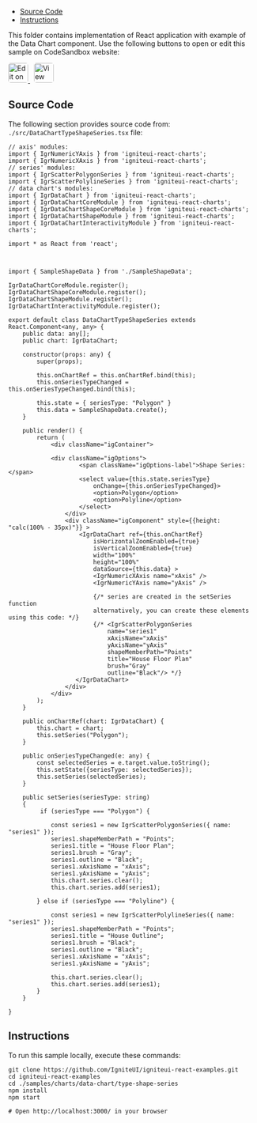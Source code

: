 <!-- WARNING Do not change this file because it wil be auto re-generated from template file: -->
<!-- https://github.com/IgniteUI/igniteui-react-examples/tree/master/sample-template-files/ReadMe.md -->

<!-- ## Table of Contents -->
<!-- - [Sample Preview](#Sample-Preview) -->
- [Source Code](#Source-Code)
- [Instructions](#Instructions)

This folder contains implementation of React application with example of the Data Chart component. Use the following buttons to open or edit this sample on CodeSandbox website:

<!-- [Data Chart](https://infragistics.com/Reactsite/components/data-chart.html) -->

<html lang="en" xmlns="http://www.w3.org/1999/xhtml">
    <body>
        <a target="_blank" href="https://codesandbox.io/s/github/IgniteUI/igniteui-react-examples/tree/master/samples/charts/data-chart/type-shape-series?fontsize=14&hidenavigation=1&theme=dark&view=preview&file=/src/DataChartTypeShapeSeries.tsx" rel="noopener noreferrer">
            <img height="40px" style="border-radius: 0.3rem" alt="Edit on CodeSandbox" src="https://static.infragistics.com/xplatform/images/sandbox/edit.png"/>
        </a>
        <!-- <a target="_blank"
href="https://codesandbox.io/s/github/IgniteUI/igniteui-react-examples/tree/master/samples/maps/geo-map/binding-csv-points?fontsize=14&hidenavigation=1&theme=dark&view=preview">
            <img alt="Edit Sample" src="https://codesandbox.io/static/img/play-codesandbox.svg"/>
        </a> -->
        <a target="_blank" style="margin-left: 0.5rem"
href="https://codesandbox.io/embed/github/IgniteUI/igniteui-react-examples/tree/master/samples/charts/data-chart/type-shape-series?fontsize=14&hidenavigation=1&theme=dark&view=preview&file=/src/DataChartTypeShapeSeries.tsx">
            <img height="40px" style="border-radius: 0.3rem" alt="View on CodeSandbox" src="https://static.infragistics.com/xplatform/images/sandbox/view.png"/>
        </a>
        <!-- <a target="_blank"
href="https://codesandbox.io/embed/github/IgniteUI/igniteui-react-examples/tree/master/samples/maps/geo-map/binding-csv-points?fontsize=14&hidenavigation=1&theme=dark&view=preview">
            <img alt="View on CodeSandbox" src="https://static.infragistics.com/xplatform/images/sandbox/view.png"/>
        </a>
https://codesandbox.io/embed/react-treemap-overview-rtb45
https://codesandbox.io/static/img/play-codesandbox.svg
https://codesandbox.io/embed/react-treemap-overview-rtb45?view=browser -->
    </body>
</html>

<!-- ## Sample Preview -->

<!-- <iframe
  src="https://codesandbox.io/embed/github/IgniteUI/igniteui-react-examples/tree/master/samples/charts/data-chart/type-shape-series?fontsize=14&hidenavigation=1&theme=dark&view=preview&file=/src/DataChartTypeShapeSeries.tsx"
  style="width:100%; height:400px; border:0; border-radius: 4px; overflow:hidden;"
  allow="accelerometer; ambient-light-sensor; camera; encrypted-media; geolocation; gyroscope; hid; microphone; midi; payment; usb; vr"
  sandbox="allow-forms allow-modals allow-popups allow-presentation allow-same-origin allow-scripts"
></iframe> -->

## Source Code

The following section provides source code from:
`./src/DataChartTypeShapeSeries.tsx` file:

```tsx
// axis' modules:
import { IgrNumericYAxis } from 'igniteui-react-charts';
import { IgrNumericXAxis } from 'igniteui-react-charts';
// series' modules:
import { IgrScatterPolygonSeries } from 'igniteui-react-charts';
import { IgrScatterPolylineSeries } from 'igniteui-react-charts';
// data chart's modules:
import { IgrDataChart } from 'igniteui-react-charts';
import { IgrDataChartCoreModule } from 'igniteui-react-charts';
import { IgrDataChartShapeCoreModule } from 'igniteui-react-charts';
import { IgrDataChartShapeModule } from 'igniteui-react-charts';
import { IgrDataChartInteractivityModule } from 'igniteui-react-charts';

import * as React from 'react';



import { SampleShapeData } from './SampleShapeData';

IgrDataChartCoreModule.register();
IgrDataChartShapeCoreModule.register();
IgrDataChartShapeModule.register();
IgrDataChartInteractivityModule.register();

export default class DataChartTypeShapeSeries extends React.Component<any, any> {
    public data: any[];
    public chart: IgrDataChart;

    constructor(props: any) {
        super(props);

        this.onChartRef = this.onChartRef.bind(this);
        this.onSeriesTypeChanged = this.onSeriesTypeChanged.bind(this);

        this.state = { seriesType: "Polygon" }
        this.data = SampleShapeData.create();
    }

    public render() {
        return (
            <div className="igContainer">

            <div className="igOptions">
                    <span className="igOptions-label">Shape Series: </span>
                    <select value={this.state.seriesType}
                        onChange={this.onSeriesTypeChanged}>
                        <option>Polygon</option>
                        <option>Polyline</option>
                    </select>
                </div>
                <div className="igComponent" style={{height: "calc(100% - 35px)"}} >
                    <IgrDataChart ref={this.onChartRef}
                        isHorizontalZoomEnabled={true}
                        isVerticalZoomEnabled={true}
                        width="100%"
                        height="100%"
                        dataSource={this.data} >
                        <IgrNumericXAxis name="xAxis" />
                        <IgrNumericYAxis name="yAxis" />

                        {/* series are created in the setSeries function
                        alternatively, you can create these elements using this code: */}
                        {/* <IgrScatterPolygonSeries
                            name="series1"
                            xAxisName="xAxis"
                            yAxisName="yAxis"
                            shapeMemberPath="Points"
                            title="House Floor Plan"
                            brush="Gray"
                            outline="Black"/> */}
                   </IgrDataChart>
                </div>
            </div>
        );
    }

    public onChartRef(chart: IgrDataChart) {
        this.chart = chart;
        this.setSeries("Polygon");
    }

    public onSeriesTypeChanged(e: any) {
        const selectedSeries = e.target.value.toString();
        this.setState({seriesType: selectedSeries});
        this.setSeries(selectedSeries);
    }

    public setSeries(seriesType: string)
    {
         if (seriesType === "Polygon") {

            const series1 = new IgrScatterPolygonSeries({ name: "series1" });
            series1.shapeMemberPath = "Points";
            series1.title = "House Floor Plan";
            series1.brush = "Gray";
            series1.outline = "Black";
            series1.xAxisName = "xAxis";
            series1.yAxisName = "yAxis";
            this.chart.series.clear();
            this.chart.series.add(series1);

        } else if (seriesType === "Polyline") {

            const series1 = new IgrScatterPolylineSeries({ name: "series1" });
            series1.shapeMemberPath = "Points";
            series1.title = "House Outline";
            series1.brush = "Black";
            series1.outline = "Black";
            series1.xAxisName = "xAxis";
            series1.yAxisName = "yAxis";

            this.chart.series.clear();
            this.chart.series.add(series1);
        }
    }

}

```

## Instructions
To run this sample locally, execute these commands:

```
git clone https://github.com/IgniteUI/igniteui-react-examples.git
cd igniteui-react-examples
cd ./samples/charts/data-chart/type-shape-series
npm install
npm start

# Open http://localhost:3000/ in your browser
```

